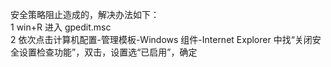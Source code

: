 安全策略阻止造成的，解决办法如下：  
1 win+R 进入 gpedit.msc  
2 依次点击计算机配置-管理模板-Windows 组件-Internet Explorer 中找“关闭安全设置检查功能”，双击，设置选“已启用”，确定
